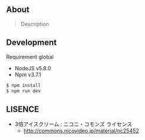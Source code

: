 About
---

> Description

Development
---
Requirement global
* NodeJS v5.8.0
* Npm v3.7.1

```bash
$ npm install
$ npm run dev
```

LISENCE
---

- 3倍アイスクリーム : ニコニ・コモンズ ライセンス
  - http://commons.nicovideo.jp/material/nc25452

